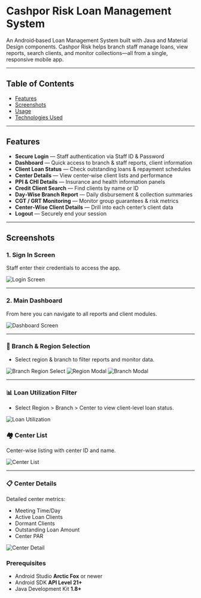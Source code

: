 # Cashpor Risk Loan Management System

An Android‑based Loan Management System built with Java and Material Design components. Cashpor Risk helps branch staff manage loans, view reports, search clients, and monitor collections—all from a single, responsive mobile app.

---

## Table of Contents

- [Features](#features)  
- [Screenshots](#screenshots)  
- [Usage](#usage)  
- [Technologies Used](#technologies-used)  



---

## Features

- **Secure Login** — Staff authentication via Staff ID & Password  
- **Dashboard** — Quick access to branch & staff reports, client information  
- **Client Loan Status** — Check outstanding loans & repayment schedules  
- **Center Details** — View center‑wise client lists and performance  
- **PPI & CHI Details** — Insurance and health information panels  
- **Credit Client Search** — Find clients by name or ID  
- **Day‑Wise Branch Report** — Daily disbursement & collection summaries  
- **CGT / GRT Monitoring** — Monitor group guarantees & risk metrics  
- **Center‑Wise Client Details** — Drill into each center’s client data  
- **Logout** — Securely end your session  

---

## Screenshots

### 1. Sign In Screen
Staff enter their credentials to access the app.

![Login Screen](Screenshots/login.jpg)  

---

### 2. Main Dashboard
From here you can navigate to all reports and client modules.

![Dashboard Screen](Screenshots/dashboard.jpg)  

---
### 📍 Branch & Region Selection
- Select region & branch to filter reports and monitor data.

![Branch Region Select](Screenshots/branch&region.jpg)
![Region Modal](Screenshots/region.jpg)
![Branch Modal](Screenshots/branch.jpg)

---

### 📊 Loan Utilization Filter
- Select Region > Branch > Center to view client-level loan status.

![Loan Utilization](Screenshots/selectall.jpg)


### 🏘️ Center List
Center-wise listing with center ID and name.

![Center List](screenshots/centerlist.jpg)

---

### 📋 Center Details
Detailed center metrics:  
- Meeting Time/Day  
- Active Loan Clients  
- Dormant Clients  
- Outstanding Loan Amount  
- Center PAR

![Center Detail](screenshots/centerdetails.jpg)


### Prerequisites

- Android Studio **Arctic Fox** or newer  
- Android SDK **API Level 21+**  
- Java Development Kit **1.8+**  


